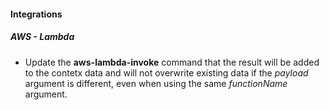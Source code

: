 
#### Integrations

##### AWS - Lambda

- Update the **aws-lambda-invoke** command that the result will be added to the contetx data and will not overwrite existing data if the *payload* argument is different, even when using the same *functionName* argument.
